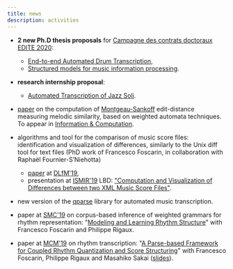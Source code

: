 ```yaml
---
title: news
description: activities
---
```


- **2 new Ph.D thesis proposals** for
    [Campagne des contrats doctoraux EDITE 2020](https://www.edite-de-paris.fr/?p=431):
  - [End-to-end Automated Drum Transcription](files/news/ADT-EDITE.pdf),
  - [Structured models for music information processing](files/news/notation-EDITE.pdf).

- **research internship proposal**: 
  - [Automated Transcription of Jazz Soli](files/news/AutomatedTranscriptionJazzSoli.pdf).

- [paper](https://hal.inria.fr/hal-01857267) on the computation of [Montgeau-Sankoff](https://link.springer.com/article/10.1007/BF00117340) edit-distance measuring melodic similarity, based on weighted automata techniques. To appear in [Information & Computation](https://www.journals.elsevier.com/information-and-computation).

- algorithms and tool for the comparison of music score files: identification and visualization of differences, similarly to the Unix diff tool for text files (PhD work of Francesco Foscarin, in collaboration with Raphaël Fournier-S’Niehotta)
  - [paper](https://hal.inria.fr/hal-02267454) at [DLfM'19](https://dlfm.web.ox.ac.uk),
  - presentation at [ISMIR'19](https://ismir2019.ewi.tudelft.nl) LBD: ["Computation and Visualization of Differences between two XML Music Score Files"](https://hal.inria.fr/hal-02309923).
  

- new version of the [qparse](https://gitlab.inria.fr/qparse/qparselib) library for automated music transcription.

- paper at [SMC'19](http://smc2019.uma.es) on corpus-based inference of weighted grammars for rhythm representation: "[Modeling and Learning Rhythm Structure](https://hal.inria.fr/hal-02024437)" with Francesco Foscarin and Philippe Rigaux.

- paper at [MCM'19](https://mcm19.etsisi.upm.es) on rhythm transcription: "[A Parse-based Framework for Coupled Rhythm Quantization and Score Structuring](https://hal.inria.fr/hal-01988990)" with Francesco Foscarin, Philippe Rigaux and Masahiko Sakai ([slides](https://hal.inria.fr/hal-01988990v2/file/MCM-qparse-slides.pdf)).

